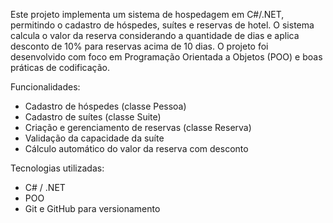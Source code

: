 Este projeto implementa um sistema de hospedagem em C#/.NET, permitindo o cadastro de hóspedes, suítes e reservas de hotel. 
O sistema calcula o valor da reserva considerando a quantidade de dias e aplica desconto de 10% para reservas acima de 10 dias. 
O projeto foi desenvolvido com foco em Programação Orientada a Objetos (POO) e boas práticas de codificação.

Funcionalidades:
- Cadastro de hóspedes (classe Pessoa)
- Cadastro de suítes (classe Suite)
- Criação e gerenciamento de reservas (classe Reserva)
- Validação da capacidade da suíte
- Cálculo automático do valor da reserva com desconto

Tecnologias utilizadas:
- C# / .NET
- POO
- Git e GitHub para versionamento

